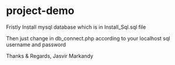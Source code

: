 # project-demo
Fristly Install mysql database which is in Install_Sql.sql file

Then just change in db_connect.php according to your localhost sql username and password

Thanks & Regards,
Jasvir Markandy
